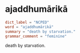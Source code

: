 # ajaddhumārikā

``` toml
dict_label = "NCPED"
word = "ajaddhumārikā"
summary = "death by starvation."
grammar_comment = "feminine"
```

death by starvation.

